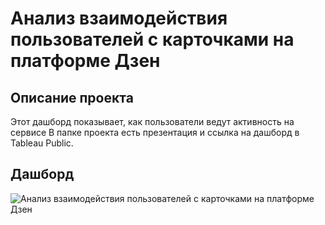 # Анализ взаимодействия пользователей с карточками на платформе Дзен

## Описание проекта
Этот дашборд показывает, как пользователи ведут активность на сервисе
В папке проекта есть презентация и ссылка на дашборд в Tableau Public. 

## Дашборд
![Анализ взаимодействия пользователей с карточками на платформе Дзен](https://github.com/SweexFox/portfolio-projects/assets/141644044/71ecfcf1-0d9c-449c-b3b2-ba6294b683e5)
